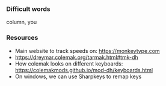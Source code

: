### Difficult words
column, you

### Resources
* Main website to track speeds on: https://monkeytype.com
* https://dreymar.colemak.org/tarmak.html#tmk-dh
* How colemak looks on different keyboards: https://colemakmods.github.io/mod-dh/keyboards.html
* On windows, we can use Sharpkeys to remap keys
